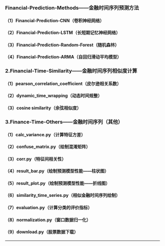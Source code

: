 ### Financial-Prediction-Methods——金融时间序列预测方法

#### （1）Financial-Prediction-CNN（卷积神经网络）

#### （2）Financial-Prediction-LSTM（长短期记忆神经网络）

#### （3）Financial-Prediction-Random-Forest（随机森林）

#### （4）Financial-Prediction-ARMA（自回归滑动平均模型）



### 2.Financial-Time-Similarity——金融时间序列相似度计算

#### （1）pearson_correlation_coefficient（皮尔逊相关系数）

#### （2）dynamic_time_wrapping（动态时间规整）

#### （3）cosine similarity（余弦相似度）



### 3.Finance-Time-Others——金融时间序列（其他）

#### （1）calc_variance.py（计算特征方差）

#### （2）confuse_matrix.py（绘制混淆矩阵）

#### （3）corr.py（特征间相关性）

#### （4）result_bar.py（绘制预测模型性能——柱状图）

#### （5）result_plot.py（绘制预测模型性能——折线图）

#### （6）similarity_time_series.py（相似金融时间序列绘制）

#### （7）evaluation.py（计算分类的评价指标）

#### （8）normalization.py（窗口数据归一化）

#### （9）download.py（股票数据下载）



****

